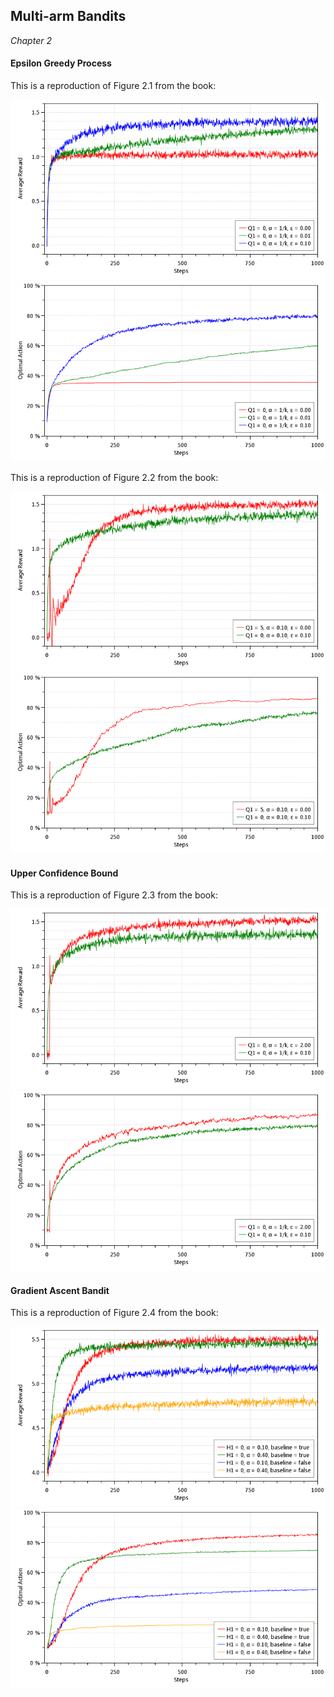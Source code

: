 ## Multi-arm Bandits

*Chapter 2*

#### Epsilon Greedy Process

This is a reproduction of Figure 2.1 from the book:

![Figure 2.1 - Average Reward](images/Figure-2.1-AverageReward.png)
![Figure 2.1 - Optimal Action](images/Figure-2.1-OptimalAction.png)

This is a reproduction of Figure 2.2 from the book:

![Figure 2.2 - Average Reward](images/Figure-2.2-AverageReward.png)
![Figure 2.2 - Optimal Action](images/Figure-2.2-OptimalAction.png)

#### Upper Confidence Bound

This is a reproduction of Figure 2.3 from the book:

![Figure 2.3 - Average Reward](images/Figure-2.3-AverageReward.png)
![Figure 2.3 - Optimal Action](images/Figure-2.3-OptimalAction.png)

#### Gradient Ascent Bandit

This is a reproduction of Figure 2.4 from the book:

![Figure 2.4 - Average Reward](images/Figure-2.4-AverageReward.png)
![Figure 2.4 - Optimal Action](images/Figure-2.4-OptimalAction.png)
